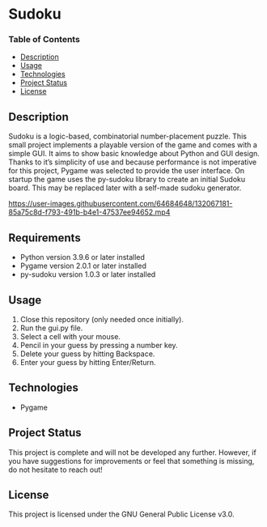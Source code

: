 # Sudoku

### Table of Contents

- [Description](#description)
- [Usage](#usage)
- [Technologies](#technologies)
- [Project Status](#project-status)
- [License](#license)

## Description

Sudoku is a logic-based, combinatorial number-placement puzzle.
This small project implements a playable version of the game and comes with a simple GUI.
It aims to show basic knowledge about Python and GUI design.
Thanks to it’s simplicity of use and because performance is not imperative for this project,
Pygame was selected to provide the user interface. On startup the game uses the py-sudoku library to create an initial Sudoku board. This may be replaced later with a self-made sudoku generator.

https://user-images.githubusercontent.com/64684648/132067181-85a75c8d-f793-491b-b4e1-47537ee94652.mp4
## Requirements

- Python version 3.9.6 or later installed
- Pygame version 2.0.1 or later installed
- py-sudoku version 1.0.3 or later installed

## Usage

1. Close this repository (only needed once initially).
2. Run the gui.py file.
3. Select a cell with your mouse.
4. Pencil in your guess by pressing a number key.
5. Delete your guess by hitting Backspace.
6. Enter your guess by hitting Enter/Return.
## Technologies

- Pygame
## Project Status

This project is complete and will not be developed any further.
However, if you have suggestions for improvements or feel that something is missing, do not hesitate to reach out!

## License

This project is licensed under the GNU General Public License v3.0.